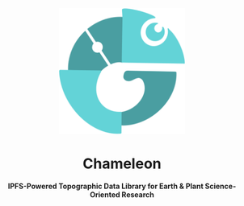 <div align="center">
    <img src="img/chameleon-logo.png" width=250>
    <h1>Chameleon</h1>
    <strong>IPFS-Powered Topographic Data Library for Earth & Plant Science-Oriented Research</strong>
</div>
